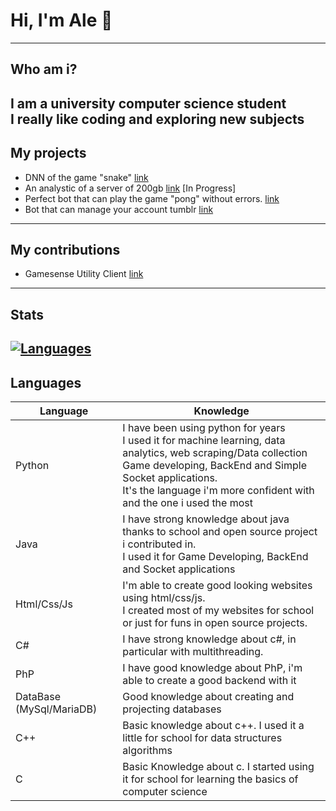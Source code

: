 
# Hi, I'm Ale  👋
---
## Who am i?
I am a university computer science student<br>
I really like coding and exploring new subjects
---
## My projects
- DNN of the game "snake" [link](https://github.com/TechAle/snake-DNN)
- An analystic of a server of 200gb [link](https://github.com/TechAle/salc1-data-mining) [In Progress]
- Perfect bot that can play the game "pong" without errors. [link](https://github.com/TechAle/PongAi)
- Bot that can manage your account tumblr [link](https://github.com/TechAle/TumblrBot)
---
## My contributions
- Gamesense Utility Client [link](https://github.com/IUDevman/gamesense-client)
---
## Stats
[![Languages](https://github.com/TechAle/github-stats/blob/master/generated/languages.svg)](https://github.com/TechAle/github-stats/blob/master/generated/languages.svg)
---
## Languages
| Language         | Knowledge                                                                                                                                                                                                                                                     |
|------------------|---------------------------------------------------------------------------------------------------------------------------------------------------------------------------------------------------------------------------------------------------------------|
| Python           | I have been using python for years  <br> I used it for machine learning, data analytics, web scraping/Data collection <br> Game developing, BackEnd and Simple Socket applications.  <br>  It's the language i'm more confident with and the one i used the most |
| Java             | I have strong knowledge about java thanks to school and open source project i contributed in. <br> I used it for Game Developing, BackEnd and Socket applications                                                                                                                     |
| Html/Css/Js      | I'm able to create good looking websites using html/css/js.<br>I created most of my websites for school or just for funs in open source projects.                                                                                                             |
| C#               | I have strong knowledge about c#, in particular with multithreading.                                                                     |
| PhP              | I have good knowledge about PhP, i'm able to create a good backend with it                                                                                                                                                                                    |
| DataBase (MySql/MariaDB) | Good knowledge about creating and projecting databases                                                                                                                                                            |
| C++              | Basic knowledge about c++. I used it a little for school for data structures algorithms                                                                                                                                                                         |
| C                | Basic Knowledge about c. I started using it for school for learning the basics of computer science                                                                                                                                                              |
